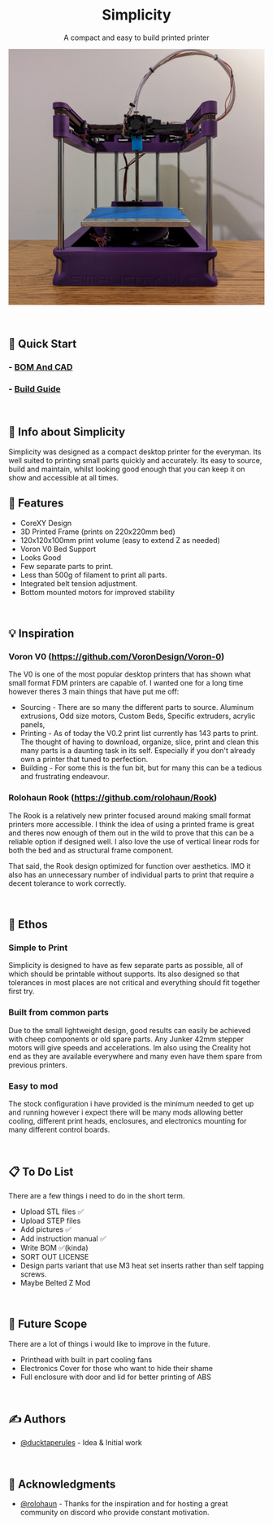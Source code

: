 <h1 align="center">Simplicity</h3>

<p align="center"> A compact and easy to build printed printer
    <br> 
</p>

<p align="center">
  <a href="" rel="noopener">
 <img src="Photos/Simplicity_1.0_Front_Low.png" alt="Project logo"></a>
</p>

  <br>

<!-- 
## 📝 Jump To Useful Things:
- [Quick Start](#get_started)
- [Info about Simplicity](#info)
- [Features](#features)
- [Inspiration](#inspiration)
- [Ethos](#ethos)
- [To Do List](#to_do_list)
- [Future Scope](#future_scope)
- [Authors](#authors)
- [Acknowledgments](#acknowledgments)
-->


## 👏 Quick Start<a name = "get_started"></a>
### - [BOM And CAD](/CAD/)
### - [Build Guide](/Instructions/)

  <br>

## 🧐 Info about Simplicity <a name = "info"></a>
Simplicity was designed as a compact desktop printer for the everyman. Its well suited to printing small parts quickly and accurately. Its easy to source, build and maintain, whilst looking good enough that you can keep it on show and accessible at all times.

## 📱 Features <a name = "features"></a>
 - CoreXY Design
 - 3D Printed Frame (prints on 220x220mm bed)
 - 120x120x100mm print volume (easy to extend Z as needed)
 - Voron V0 Bed Support
 - Looks Good
 - Few separate parts to print.
 - Less than 500g of filament to print all parts.
 - Integrated belt tension adjustment.
 - Bottom mounted motors for improved stability

<br>

## 💡 Inspiration <a name = "inspiration"></a>
### Voron V0 (https://github.com/VoronDesign/Voron-0)
The V0 is one of the most popular desktop printers that has shown what small format FDM printers are capable of. I wanted one for a long time however theres 3 main things that have put me off:
 -  Sourcing - There are so many the different parts to source. Aluminum extrusions, Odd size motors, Custom Beds, Specific extruders, acrylic panels, 
 - Printing - As of today the V0.2 print list currently has 143 parts to print. The thought of having to download, organize, slice, print and clean this many parts is a daunting task in its self. Especially if you don't already own a printer that tuned to perfection.
- Building - For some this is the fun bit, but for many this can be a tedious and frustrating endeavour. 

### Rolohaun Rook (https://github.com/rolohaun/Rook)
The Rook is a relatively new printer focused around making small format printers more accessible. I think the idea of using a printed frame is great and theres now enough of them out in the wild to prove that this can be a reliable option if designed well. I also love the use of vertical linear rods for both the bed and as structural frame component. 

That said, the Rook design optimized for function over aesthetics. IMO it also has an unnecessary number of individual parts to print that require a decent tolerance to work correctly. 

<br>

## 🤘 Ethos <a name = "ethos"></a>

### Simple to Print
Simplicity is designed to have as few separate parts as possible, all of which should be printable without supports. Its also designed so that tolerances in most places are not critical and everything should fit together first try.

### Built from common parts
Due to the small lightweight design, good results can easily be achieved with cheep components or old spare parts. Any Junker 42mm stepper motors will give speeds and accelerations. Im also using the Creality hot end as they are available everywhere and many even have them spare from previous printers.

### Easy to mod
The stock configuration i have provided is the minimum needed to get up and running however i expect there will be many mods allowing better cooling, different print heads, enclosures, and electronics mounting for many different control boards.

<br>

## 📋 To Do List <a name = "to_do_list"></a>
There are a few things i need to do in the short term.
 - Upload STL files ✅
 - Upload STEP files
 - Add pictures ✅
 - Add instruction manual ✅
 - Write BOM ✅(kinda)
 - SORT OUT LICENSE
 - Design parts variant that use M3 heat set inserts rather than self tapping screws.
 - Maybe Belted Z Mod

<br>

## 🚀 Future Scope <a name = "future_scope"></a>
There are a lot of things i would like to improve in the future.
 - Printhead with built in part cooling fans 
 - Electronics Cover for those who want to  hide their shame
 - Full enclosure with door and lid for better printing of ABS

<br>

## ✍️ Authors <a name = "authors"></a>
- [@ducktaperules](https://github.com/ducktaperules) - Idea & Initial work

<br>

## 🎉 Acknowledgments <a name = "acknowledgments"></a>
- [@rolohaun](https://github.com/rolohaun) - Thanks for the inspiration and for hosting a great community on discord who provide constant motivation.